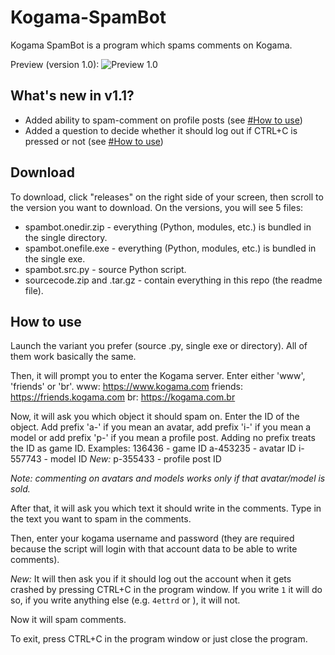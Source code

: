 # Kogama-SpamBot
Kogama SpamBot is a program which spams comments on Kogama.

Preview (version 1.0):
![Preview 1.0](https://i.imgur.com/sDgwrMD.png)

## What's new in v1.1?
- Added ability to spam-comment on profile posts (see [#How to use](./README.md#How-to-use-new1))
- Added a question to decide whether it should log out if CTRL+C is pressed or not (see [#How to use](./README.md#How-to-use-new2))

## Download
To download, click "releases" on the right side of your screen, then scroll to the version you want to download.
On the versions, you will see 5 files:
 - spambot.onedir.zip - everything (Python, modules, etc.) is bundled in the single directory.
 - spambot.onefile.exe - everything (Python, modules, etc.) is bundled in the single exe.
 - spambot.src.py - source Python script.
 - sourcecode.zip and .tar.gz - contain everything in this repo (the readme file).

## How to use

Launch the variant you prefer (source .py, single exe or directory). All of them work basically the same.

Then, it will prompt you to enter the Kogama server. Enter either 'www', 'friends' or 'br'.
www: https://www.kogama.com
friends: https://friends.kogama.com
br: https://kogama.com.br

Now, it will ask you which object it should spam on.
Enter the ID of the object. Add prefix 'a-' if you mean an avatar, add prefix 'i-' if you mean a model or add prefix 'p-' if you mean a profile post. Adding no prefix treats the ID as game ID.
Examples:
136436 - game ID
a-453235 - avatar ID
i-557743 - model ID
*New:* <span id="new1"></span>
p-355433 - profile post ID

*Note: commenting on avatars and models works only if that avatar/model is sold.*

After that, it will ask you which text it should write in the comments. Type in the text you want to spam in the comments.

Then, enter your kogama username and password (they are required because the script will login with that account data to be able to write comments).

*New:* <span id="new2"></span>
It will then ask you if it should log out the account when it gets crashed by pressing CTRL+C in the program window. If you write `1` it will do so, if you write anything else (e.g. `4ettrd` or `​`), it will not.

Now it will spam comments.

To exit, press CTRL+C in the program window or just close the program.
